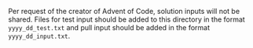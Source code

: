 Per request of the creator of Advent of Code, solution inputs will not be shared. Files for test input should be added
to this directory in the format `yyyy_dd_test.txt` and pull input should be added in the format `yyyy_dd_input.txt`.